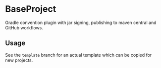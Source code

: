 # BaseProject
Gradle convention plugin with jar signing, publishing to maven central and GitHub workflows.

## Usage
See the `template` branch for an actual template which can be copied for new projects.
